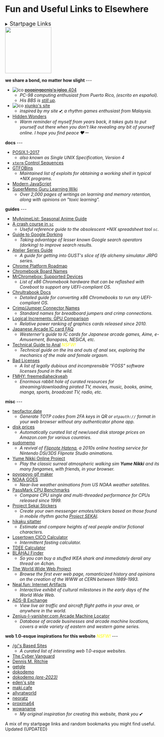 <!-- started 2022/8/3 -->
<!-- updated 2024/1/15 -->
# Fun and Useful Links to Elsewhere

<details>
<summary><span style="font-size: 130%;">Startpage Links</span></summary>

**4channel** <span class="blink" style="color: #FFFF00;"><em>NSFW!</em></span> --- <br/>
[/g/](https://boards.4channel.org/g/catalog) <sup>*[desu](https://desuarchive.org/g/)*</sup> ·
[/ck/](https://boards.4channel.org/ck/catalog) <sup>*[warosu](https://warosu.org/ck/)*</sup> ·
[/o/](https://boards.4channel.org/o/catalog) <sup>*[4plebs](https://archive.4plebs.org/o/)*</sup> ·
[[s4s]](https://boards.4chan.org/s4s/catalog) <sup>*[4plebs](https://archive.4plebs.org/s4s/)*</sup>

**4channel shit-tier** <span class="blink" style="color: #FFFF00;"><em>NSFW!</em></span> --- <br/>
[/a/](https://boards.4channel.org/a/catalog) <sup>*[desu](https://desuarchive.org/a/)*</sup> ·
[/v/](https://boards.4channel.org/v/catalog) <sup>*[b4k](https://arch.b4k.co/v/)*</sup> ·
[/vg/](https://boards.4channel.org/vg/catalog) <sup>*[b4k](https://arch.b4k.co/vg/)*</sup> ·
[/x/](https://boards.4channel.org/x/catalog) <sup>*[4plebs](https://archive.4plebs.org/x/)*</sup> ·
[/cgl/](https://boards.4channel.org/cgl/catalog) <sup>*[desu](https://desuarchive.org/cgl/)*</sup> ·
[/fa/](https://boards.4channel.org/fa/catalog) <sup>*[warosu](https://warosu.org/fa/)*</sup> ·
[/lgbt/](https://boards.4channel.org/lgbt/catalog) <sup>*[archived](https://archived.moe/lgbt/)*</sup> ·
[/fit/](https://boards.4channel.org/fit/catalog) <sup>*[desu](https://desuarchive.org/fit/)*</sup> ·
[/jp/](https://boards.4channel.org/jp/catalog) <sup>*[warosu](https://warosu.org/jp/)*</sup>

**fanart/doujinshi** <span class="blink" style="color: #FFFF00;"><em>NSFW!</em></span> ---
[gelbooru](https://gelbooru.com) ·
[nhentai](https://nhentai.net) ·
[pixiv](https://www.pixiv.net/en/tags/初音ミク)

**alt. frontends** ---

<form method="get" action="https://nitter.eda.gay/search">
	<select name="f">
		<option value="users">Users</option>
		<option value="tweet">Tweets</option>
	</select>
  <input type="search" name="q" placeholder="Nitter" />
  <input type="submit" value="Search" />
</form>


**sauce** ---
[iqdb](https://iqdb.org) ·
[saucenao](https://saucenao.com) ·
[trace.moe](https://trace.moe) ·
[google](https://www.google.com/imghp) ·
[yandex](https://yandex.com/images)

**streaming** ---
[youtube](https://youtube.com) ·
[niconico](https://nicovideo.jp) ·
[animixplay](https://animixplay.to) ·
[mangadex](https://mangadex.org)

**filesharing** ---
[magnet-dl]({GIT_REMOTE}/zzzzzzz-stats/actions/workflows/magnet-dl.yml)
	<sup>*[source code]({GIT_REMOTE}/atelier/blob/master/.github/workflows/magnet-dl.yml)*</sup> ·
[nyaa](https://nyaa.si) ·
[fitgirl](https://fitgirl-repacks.site) ·
[CDromance](https://cdromance.com) ·
[zLibrary](https://singlelogin.re)

**file hosts** ---
[catbox](https://catbox.moe) <sup>*[litterbox](https://litterbox.catbox.moe)*</sup> ·
[0x0.st](https://0x0.st)

**benchmarks** ---
[CPU Mark](https://cpubenchmark.net/singleCompare.php) ·
[G3D Mark](https://videocardbenchmark.net/singleCompare.php)

</details>

<img class="right" style="width: 150px;" src="https://upload.wikimedia.org/wikipedia/commons/d/d1/WWW-LetShare.svg" />

**we share a bond, no matter how slight** ---
* ![ico]({DOC_ROOT}/static/button/affiliates/poopingpenis.gif) [~~poopingpenis's igloo~~ 404](https://poopingpenis.netlify.app/)
	* _PC-98 computing enthusiast from Puerto Rico, (escrito en español)._
	* _His BBS is [still up](https://poopingpenis.bbs.fc2.com)._
* ![ico]({DOC_ROOT}/static/button/affiliates/xjunko.png) [xjunko's site](https://konno.ovh)
	* _inspired by my site 💕, a rhythm games enthusiast from Malaysia._
* [Hidden Wonders](https://hiddenwonders.xyz)
	* _Warm reminder of myself from years back, it takes guts to put yourself out there when you don't like revealing any bit of yourself online. I hope you find peace ❤️ー_

**docs** ---
* [POSIX.1-2017](https://pubs.opengroup.org/onlinepubs/9699919799)
	* _also known as Single UNIX Specification, Version 4_
* <a href="https://chromium.googlesource.com/apps/libapps/+/HEAD/hterm/docs/ControlSequences&#46;md">`xterm` Control Sequences</a>
* [GTFOBins](https://gtfobins.github.io)
	* _Maintained list of exploits for obtaining a working shell in typical *NIX programs._
* [Modern JavaScript](https://javascript.info)
* [SuperMemo Guru Learning Wiki](https://supermemo.guru/wiki/SuperMemo_Guru)
	* _Over 2,000 pages of writings on learning and memory retention, along with opinions on "toxic learning"._

**guides** ---
* [MyAnimeList: Seasonal Anime Guide](https://myanimelist.net/anime/season)
* [A crash course in `sc`](http://blog.startaylor.net/2016/08/29/sc)
	* _Useful reference guide to the obsolescent *NIX spreadsheet tool `sc`._
* [Guide to Google Dorking](https://kit.exposingtheinvisible.org/en/google-dorking.html)
	* _Taking advantage of lesser known Google search operators (dorking) to improve search results._
* [Atelier Series Guide](https://barrelwisdom.com/blog/atelier-series-guide)
	* _A guide for getting into GUST's slice of life alchemy simulator JRPG series._
* [Chrome Platform Roadmap](https://chromestatus.com/roadmap)
* [Chromebook Board Names](https://chromiumdash.appspot.com/serving-builds?deviceCategory=ChromeOS)
* [MrChromebox: Supported Devices](https://mrchromebox.tech/#devices)
	* _List of x86 Chromebook hardware that can be reflashed with Coreboot to support any UEFI-compliant OS._
* [Chrultrabook Docs](https://chrultrabook.github.io/docs/)
	* _Detailed guide for converting x86 Chromebooks to run any UEFI-compliant OS._
* [Crimp/Jumper Connector Names](https://www.mattmillman.com/info/crimpconnectors)
	* _Standard names for breadboard jumpers and crimp connections._
* [Logical Increments: GPU Comparison](https://www.logicalincrements.com/articles/graphicscardcomparison)
	* _Relative power ranking of graphics cards released since 2010._
* [Japanese Arcade IC card FAQ](https://old.reddit.com/r/rhythmgames/comments/w8cxcs/arcade_ic_card_faq/)
	* _Westerner's guide to IC cards for Japanese arcade games, Aime, e-Amusement, Banapass, NESiCA, etc._
* [Technical Guide to Anal](https://github.com/regdude/anal) <span class="blink" style="color: #FFFF00;"><em>NSFW!</em></span>
	* _Technical guide on the ins and outs of anal sex, exploring the mechanics of the male and female orgasm._
* [Bad Licenses](https://github.com/ErikMcClure/bad-licenses)
	* _A list of legally dubious and incomprensible "FOSS" software licenses found in the wild._
* [FMHY: freemediaheckyeah](https://fmhy.net)
	* _Enormous rabbit hole of curated resources for streaming/downloading pirated TV, movies, music, books, anime, manga, sports, broadcast TV, radio, etc._

**misc** ---
* [twofactor.date](https://twofactor.date)
	* _Generate TOTP codes from 2FA keys in QR or `otpauth://` format in your web browser without any authenticator phone app._
* [disk prices](https://diskprices.com)
	* _Automatically curated list of new/used disk storage prices on Amazon.com for various countries._
* [sudomemo](https://www.sudomemo.net)
	* _A revival of [Flipnote Hatena](https://en.wikipedia.org/wiki/Flipnote_Studio), a 2010s online hosting service for Nintendo DSi/3DS Flipnote Studio animations._
* [Yume Nikki Online Project](https://ynoproject.net)
	* _Play the classic surreal atmospheric walking sim **Yume Nikki** and its many fangames, with friends, in your browser._
* [poyopoyo gif maker](https://poyopoyo.gifanimaker.com)
* [NOAA GOES](https://www.star.nesdis.noaa.gov/GOES)
	* _Near-live weather animations from US NOAA weather satellites._
* [PassMark CPU Benchmarks](https://www.cpubenchmark.net/singleCompare.php)
	* _Compare CPU single and multi-threaded performance for CPUs released since 1999._
* [Project Sekai Stickers](https://st.ayaka.one/)
	* _Create your own messenger emotes/stickers based on those found in mobile rhythm gacha [Project SEKAI](https://projectsekai.fandom.com/wiki/Project_SEKAI_COLORFUL_STAGE!)._
* [hikaku sitatter](https://hikaku-sitatter.com/en/)
	* _Estimate and compare heights of real people and/or fictional characters._
* [Losertown CICO Calculator](https://www.losertown.org/eats/cal.php)
	* _Intermittent fasting calculator._
* [TDEE Calculator](https://tdeecalculator.net)
* [BLÅHAJ Finder](https://blahaj.quest/)
	* _So you can buy a stuffed IKEA shark and immediately derail any thread on 4chan._
* [The World Wide Web Project](http://info.cern.ch/)
	* _Browse the first ever web page, romanticized history and opinions on the creation of the WWW at CERN between 1989-1993._
* [Neal.fun: Internet Artifacts](https://neal.fun/internet-artifacts/)
	* _Interactive exhibit of cultural milestones in the early days of the World Wide Web._
* [ADS-B Exchange](https://globe.adsbexchange.com/)
	* _View live air traffic and aircraft flight paths in your area, or anywhere in the world._
* [Zenius-I-vanisher.com Arcade Machine Locator](https://zenius-i-vanisher.com/v5.2/arcades.php)
	* _Database of arcade businesses and arcade machine locations, covers a wide variety of eastern and western game series._

**web 1.0-esque inspirations for this website** <span class="blink" style="color: #FFFF00;"><em>NSFW!</em></span> ---
* [/g/'s Based Sites](https://based.coom.tech)
	* _A curated list of interesting web 1.0-esque websites._
* [The Cyber Vanguard](https://cyber.dabamos.de)
* [Dennis M. Ritchie](https://www.bell-labs.com/usr/dmr/www)
* [getgle](https://getgle.org)
* [dokodemo](https://dokode.moe)
* [dokodemo _(pre-2023)_](https://web.archive.org/web/20220731061144/https://dokodemo.neocities.org/)
* [eden's site](https://eda.gay)
* [maki.cafe](https://maki.cafe)
* [allyratworld](https://allyratworld.neocities.org/home.html)
* [neoratz](https://neoratz.neocities.org/)
* [proxima64](https://proxima64.org)
* [wowaname](https://wowana.me)
	* _My original inspiration for creating this website, thank you 💕_


A mix of my startpage links and random bookmarks you might find useful.<br/>
Updated {UPDATED}
